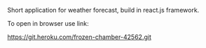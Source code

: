 Short application for weather forecast, build in react.js framework.

To open in browser use link:

https://git.heroku.com/frozen-chamber-42562.git
